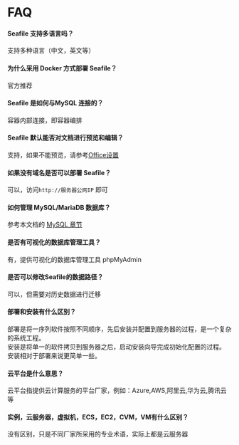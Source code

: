 # FAQ

#### Seafile 支持多语言吗？

支持多种语言（中文，英文等）

#### 为什么采用 Docker 方式部署 Seafile？

官方推荐

#### Seafile 是如何与MySQL 连接的？

容器内部连接，即容器编排

#### Seafile 默认能否对文档进行预览和编辑？

支持，如果不能预览，请参考[Office设置](/zh/solution-office.md)

#### 如果没有域名是否可以部署 Seafile？

可以，访问`http://服务器公网IP` 即可

#### 如何管理 MySQL/MariaDB 数据库？

参考本文档的 [MySQL 章节](/zh/admin-mysql.md)

#### 是否有可视化的数据库管理工具？

有，提供可视化的数据库管理工具 phpMyAdmin

#### 是否可以修改Seafile的数据路径？

可以，但需要对历史数据进行迁移

#### 部署和安装有什么区别？

部署是将一序列软件按照不同顺序，先后安装并配置到服务器的过程，是一个复杂的系统工程。  
安装是将单一的软件拷贝到服务器之后，启动安装向导完成初始化配置的过程。  
安装相对于部署来说更简单一些。 

#### 云平台是什么意思？

云平台指提供云计算服务的平台厂家，例如：Azure,AWS,阿里云,华为云,腾讯云等

#### 实例，云服务器，虚拟机，ECS，EC2，CVM，VM有什么区别？

没有区别，只是不同厂家所采用的专业术语，实际上都是云服务器